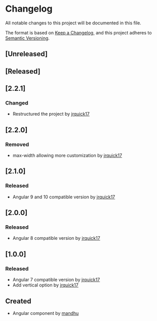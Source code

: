 # Changelog
All notable changes to this project will be documented in this file.

The format is based on [Keep a Changelog](https://keepachangelog.com/en/1.0.0/),
and this project adheres to [Semantic Versioning](https://semver.org/spec/v2.0.0.html).

## [Unreleased]

## [Released]

## [2.2.1]
### Changed
* Restructured the project by [jrquick17](https://github.com/jrquick17)

## [2.2.0]
### Removed
* max-width allowing more customization by [jrquick17](https://github.com/jrquick17)

## [2.1.0]
### Released
* Angular 9 and 10 compatible version by [jrquick17](https://github.com/jrquick17)

## [2.0.0]
### Released
* Angular 8 compatible version by [jrquick17](https://github.com/jrquick17)

## [1.0.0]
### Released
* Angular 7 compatible version by [jrquick17](https://github.com/jrquick17)
* Add vertical option by [jrquick17](https://github.com/jrquick17)

## Created
* Angular component by [mandhu](https://github.com/mandhu)
